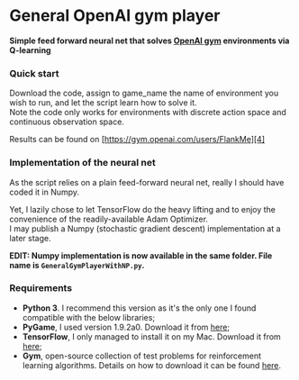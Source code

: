 # General OpenAI gym player
**Simple feed forward neural net that solves [OpenAI gym][5] environments via Q-learning**

### Quick start
Download the code, assign to game_name the name of environment you wish to run, and let the script learn how to solve it.   
Note the code only works for environments with discrete action space and continuous observation space.

Results can be found on [https://gym.openai.com/users/FlankMe][4]

### Implementation of the neural net
As the script relies on a plain feed-forward neural net, really I should have coded it in Numpy.  

Yet, I lazily chose to let TensorFlow do the heavy lifting and to enjoy the convenience of the readily-available Adam Optimizer.   
I may publish a Numpy (stochastic gradient descent) implementation at a later stage.  

**EDIT: Numpy implementation is now available in the same folder. File name is `GeneralGymPlayerWithNP.py`.**

### Requirements
* **Python 3**. I recommend this version as it's the only one I found compatible with the below libraries;
* **PyGame**, I used version 1.9.2a0. Download it from [here][1];
* **TensorFlow**, I only managed to install it on my Mac. Download it from [here][2];
* **Gym**, open-source collection of test problems for reinforcement learning algorithms. Details on how to download it can be found [here][3]. 

[1]: http://www.pygame.org/download.shtml 
[2]: https://www.tensorflow.org/versions/r0.7/get_started/os_setup.html 
[3]: https://gym.openai.com/docs
[4]: https://gym.openai.com/users/FlankMe
[5]: https://gym.openai.com
